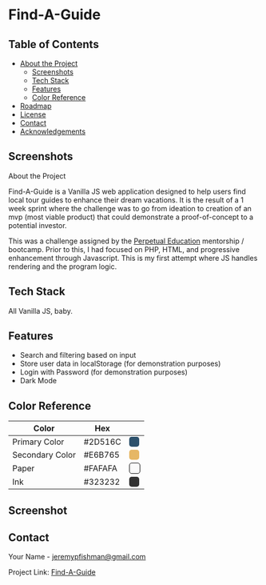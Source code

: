 # Find-A-Guide

## Table of Contents

* [About the Project](#about-the-project)
  * [Screenshots](#screenshots)
  * [Tech Stack](#tech-stack)
  * [Features](#features)
  * [Color Reference](#color-reference)
* [Roadmap](#roadmap)
* [License](#license)
* [Contact](#contact)
* [Acknowledgements](#acknowledgements)

## Screenshots

<picture>
  <img src=''

## About the Project

Find-A-Guide is a Vanilla JS web application designed to help users find local tour guides to enhance their dream vacations. It is the result of a 1 week sprint where the challenge was to go from ideation to creation of an mvp (most viable product) that could demonstrate a proof-of-concept to a potential investor.

This was a challenge assigned by the [Perpetual Education](https://perpetual.education/) mentorship / bootcamp. Prior to this, I had focused on PHP, HTML, and progressive enhancement through Javascript. This is my first attempt where JS handles rendering and the program logic.

## Tech Stack
All Vanilla JS, baby.

## Features
* Search and filtering based on input
* Store user data in localStorage (for demonstration purposes)
* Login with Password (for demonstration purposes)
* Dark Mode

## Color Reference

| Color             | Hex                                                                |								   |
| ----------------- | ------------------------------------------------------------------ | ------------------------- |
| Primary Color | #2D516C | <div style='background-color: #2D516C;width: 20px;height: 20px;border-radius: 5px'><div> |
| Secondary Color | #E6B765 | <div style='background-color: #E6B765;width: 20px;height: 20px;border-radius: 5px'><div> |
| Paper|#FAFAFA | <div style='background-color: #FAFAFA;width: 20px;height: 20px;border-radius: 5px;border:1px solid black'><div>|
| Ink | #323232 | <div style='background-color: #323232;width: 20px;height: 20px;border-radius: 5px;'><div> |

## Screenshot



## Contact

Your Name - jeremypfishman@gmail.com

Project Link: [Find-A-Guide](https://peprojects.dev/alpha-8/projects/js-prototype)


